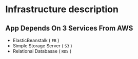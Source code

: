 # Infrastructure description

## App Depends On 3 Services From AWS

- ElasticBeanstalk ( `EB` )
- Simple Storage Server ( `S3` )
- Relational Databasae ( `RDS` )
